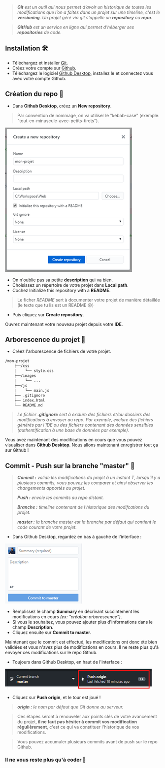 >_***Git*** est un outil qui nous permet d’avoir un historique de toutes les modifications que l’on a faites dans un projet sur une timeline, c'est le ***versioning***. Un projet géré via git s'appelle un ***repository*** ou ***repo***._

>_***GitHub*** est un service en ligne qui permet d'héberger ses ***repositories*** de code._
## Installation :hammer_and_wrench:
- Téléchargez et installer [Git](https://git-scm.com/download).
- Créez votre compte sur [Github](https://github.com/).
- Téléchargez le logiciel [Github Desktop](https://desktop.github.com/), installez le et connectez vous avec votre compte Github.

## Création du repo :construction:
- Dans **Github Desktop**, créez un **New repository**. 
>Par convention de nommage, on va utiliser le "kebab-case" (exemple: "tout-en-minuscule-avec-petits-tirets"). 

![new repo](content/new-repo.png)
- On n'oublie pas sa petite **description** qui va bien.
- Choisissez un répertoire de votre projet dans **Local path**.
- Cochez Initialize this repository with a **README**.
> Le ficher *README* sert à documenter votre projet de manière détaillée (le texte que tu lis est un README :astonished:)
- Puis cliquez sur **Create repository**.

Ouvrez maintenant votre nouveau projet depuis votre **IDE**.

## Arborescence du projet :deciduous_tree:
- Créez l'arborescence de fichiers de votre projet.
```
/mon-projet
    ├──/css
    |    └── style.css
    ├──/images 
    |    └── ...
    ├──/js 
    |    └── main.js
    ├── .gitignore
    ├── index.html
    └── README.md
```
>_Le fichier ***.gitignore*** sert à exclure des fichiers et/ou dossiers des modifications à envoyer au repo. Par exemple, exclure des fichiers générés par l'IDE ou des fichiers contenant des données sensibles (authentification à une base de données par exemple)._

Vous avez maintenant des modifications en cours que vous pouvez visualiser dans **Github Desktop**. Nous allons maintenant enregistrer tout ça sur Github !

## Commit - Push sur la branche "master" :rocket:
>_***Commit :*** valide les modifications du projet à un instant T, lorsqu’il y a plusieurs commits, vous pouvez les comparer et ainsi observer les changements apportés au projet._
>
>_***Push :*** envoie les commits au repo distant._
>
>_***Branche :*** timeline contenant de l'historique des modifcations du projet._
>
>_***master :*** la branche master est la branche par défaut qui contient le code courant de votre projet._
- Dans Github Desktop, regardez en bas à gauche de l'interface :

![commit](content/commit.png)
- Remplissez le champ **Summary** en décrivant succintement les modifications en cours _(ex: "création arborescence")_.
- Si vous le souhaitez, vous pouvez ajouter plus d'informations dans le champ **Description**.
- Cliquez ensuite sur **Commit to master**.

Maintenant que le commit est effectué, les modifications ont donc été bien validées et vous n'avez plus de modifications en cours. Il ne reste plus qu'à envoyer ces modifications sur le repo Github.

- Toujours dans Github Desktop, en haut de l'interface :

![push](content/push.png)
- Cliquez sur **Push origin**, et le tour est joué !

>_***origin :*** le nom par défaut que Git donne au serveur._

>Ces étapes seront à renouveler aux points clés de votre avancement du projet, **il ne faut pas hésiter à commit vos modification régulièrement**, c'est ce qui va constituer l'historique de vos modifications. 

>Vous pouvez accumuler plusieurs commits avant de push sur le repo Github.


### Il ne vous reste plus qu'à coder :art:
